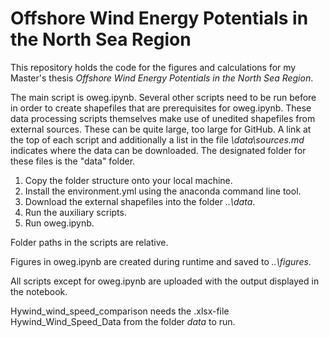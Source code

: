 # Offshore Wind Energy Potentials in the North Sea Region

This repository holds the code for the figures and calculations for my Master's thesis *Offshore Wind Energy Potentials in the North Sea Region*.

The main script is oweg.ipynb. Several other scripts need to be run before in order to create shapefiles that are prerequisites for oweg.ipynb.
These data processing scripts themselves make use of unedited shapefiles from external sources. These can be quite large, too large for GitHub.
A link at the top of each script and additionally a list in the file *\data\sources.md* indicates where the data can be downloaded. 
The designated folder for these files is the "data" folder.

1. Copy the folder structure onto your local machine.
2. Install the environment.yml using the anaconda command line tool.
3. Download the external shapefiles into the folder *..\data*.
4. Run the auxiliary scripts.
5. Run oweg.ipynb.

Folder paths in the scripts are relative.

Figures in oweg.ipynb are created during runtime and saved to *..\figures*.

All scripts except for oweg.ipynb are uploaded with the output displayed in the notebook. 

Hywind_wind_speed_comparison needs the .xlsx-file Hywind_Wind_Speed_Data from the folder *data* to run.
